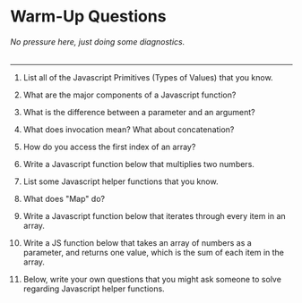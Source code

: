 # Warm-Up Questions 
###### _No pressure here, just doing some diagnostics._ 
***
1) List all of the Javascript Primitives (Types of Values) that you know.

2) What are the major components of a Javascript function?

3) What is the difference between a parameter and an argument?

4) What does invocation mean? What about concatenation?

5) How do you access the first index of an array?

6) Write a Javascript function below that multiplies two numbers. 

7) List some Javascript helper functions that you know. 

8) What does "Map" do?

9) Write a Javascript function below that iterates through every item in an array.

10) Write a JS function below that takes an array of numbers as a parameter, and returns one value, which is the sum of each item in the array. 

11) Below, write your own questions that you might ask someone to solve regarding Javascript helper functions. 
